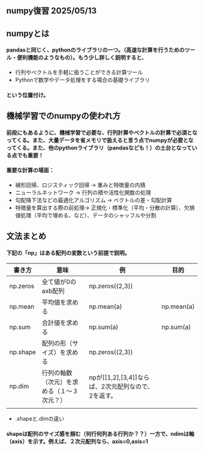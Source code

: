 ## numpy復習 2025/05/13

## numpyとは
#### pandasと同じく、pythonのライブラリの一つ。（高速な計算を行うためのツール・便利機能のようなもの）。もう少し詳しく説明すると、
* 行列やベクトルを手軽に扱うことができる計算ツール
* Pythonで数学やデータ処理をする場合の基礎ライブラリ
#### という位置付け。

## 機械学習でのnumpyの使われ方
#### 前段にもあるように、機械学習で必要な、行列計算やベクトルの計算で必須となってくる。また、大量データを省メモリで扱えると言う点でnumpyが必要となってくる。また、他のpythonライブラリ（pandasなども！）の土台となっている点でも重要！

#### 重要な計算の場面：
* 線形回帰、ロジスティック回帰 → 重みと特徴量の内積
* ニューラルネットワーク → 行列の積や活性化関数の処理
* 勾配降下法などの最適化アルゴリズム → ベクトルの差・勾配計算
* 特徴量を算出する際の前処理→ 正規化・標準化（平均・分散の計算）、欠損値処理（平均で埋める、など）、データのシャッフルや分割

## 文法まとめ
#### 下記の「np」はある配列の変数という前提で説明。
| 書き方 | 意味 | 例 | 目的 |
|---|---|---|---|
| np.zeros | 全て値が0のaxb配列| np.zeros((2,3)) | |
| np.mean | 平均値を求める | np.mean(a) | np.mean(a) |
| np.sum | 合計値を求める | np.sum(a) | np.sum(a) |
| np.shape | 配列の形（サイズ）を求める | np.zeros((2,3)) | |
| np.dim | 行列の軸数（次元）を求める（１〜３次元？） | npが[[1,2],[3,4]]ならば、2次元配列なので、2を返す。|  |
| | | | |


* .shapeと.dimの違い
#### shapeは配列のサイズ感を掴む（何行何列ある行列か？？）一方で、ndimは軸（axis）を示す。例えば、２次元配列なら、axis=0,axis=1